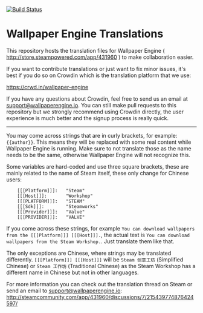 [![Build Status](https://travis-ci.com/Wallpaper-Engine-Team/wallpaper-engine-translations.svg?branch=master)](https://travis-ci.com/Wallpaper-Engine-Team/wallpaper-engine-translations)

# Wallpaper Engine Translations

This repository hosts the translation files for Wallpaper Engine ( http://store.steampowered.com/app/431960 ) to make collaboration easier.

If you want to contribute translations or just want to fix minor issues, it's best if you do so on Crowdin which is the translation platform that we use:

https://crwd.in/wallpaper-engine

If you have any questions about Crowdin, feel free to send us an email at support@wallpaperengine.io. You can still make pull requests to this repository but we strongly recommend using Crowdin directly, the user experience is much better and the signup process is really quick.

---------------------------

You may come across strings that are in curly brackets, for example: `{{author}}`. This means they will be replaced with some real content while Wallpaper Engine is running. Make sure to not translate those as the name needs to be the same, otherwise Wallpaper Engine will not recognize this.

Some variables are hard-coded and use three square brackets, these are mainly related to the name of Steam itself, these only change for Chinese users:

```
	[[[Platform]]]:   "Steam"
	[[[Host]]]:       "Workshop"
	[[[PLATFORM]]]:   "STEAM"
	[[[Sdk]]]:        "Steamworks"
	[[[Provider]]]:   "Valve"
	[[[PROVIDER]]]:   "VALVE"
```

If you come across these strings, for example `You can download wallpapers from the [[[Platform]]] [[[Host]]].`, the actual text is `You can download wallpapers from the Steam Workshop.`. Just translate them like that.

The only exceptions are Chinese, where strings may be translated differently. `[[[Platform]]] [[[Host]]]` will be `Steam 创意工坊` (Simplified Chinese) or `Steam 工作坊` (Traditional Chinese) as the Steam Workshop has a different name in Chinese but not in other languages.

For more information you can check out the translation thread on Steam or send an email to support@wallpaperengine.io: http://steamcommunity.com/app/431960/discussions/7/215439774876424597/

